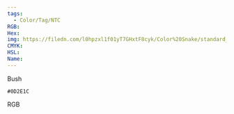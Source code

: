 ```yaml
---
tags:
  - Color/Tag/NTC
RGB:
Hex:
img: https://filedn.com/l0hpzxl1f01yT7GHxtF8cyk/Color%20Snake/standard_csv_to_svg//0D2E1C.svg
CMYK:
HSL:
Name:
---
```

Bush
```palette
#0D2E1C
```
RGB
